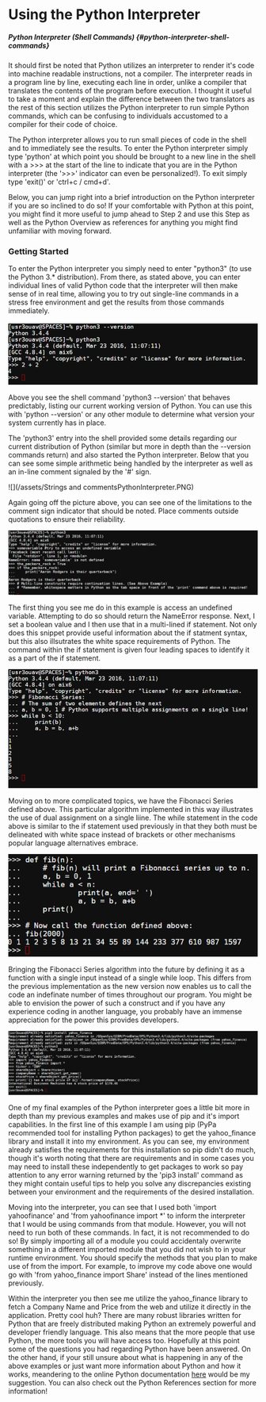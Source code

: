 # Using the Python Interpreter

##### Python Interpreter \(Shell Commands\) {#python-interpreter-shell-commands}

It should first be noted that Python utilizes an interpreter to render it's code into machine readable instructions, not a compiler. The interpreter reads in a program line by line, executing each line in order, unlike a compiler that translates the contents of the program before execution. I thought it useful to take a moment and explain the difference between the two translators as the rest of this section utilizes the Python interpreter to run simple Python commands, which can be confusing to individuals accustomed to a compiler for their code of choice.

The Python interpreter allows you to run small pieces of code in the shell and to immediately see the results. To enter the Python interpreter simply type 'python' at which point you should be brought to a new line in the shell with a &gt;&gt;&gt; at the start of the line to indicate that you are in the Python interpreter \(the '&gt;&gt;&gt;' indicator can even be personalized!\). To exit simply type 'exit\(\)' or 'ctrl+c / cmd+d'.

Below, you can jump right into a brief introduction on the Python interpreter if you are so inclined to do so! If your comfortable with Python at this point, you might find it more useful to jump ahead to Step 2 and use this Step as well as the Python Overview as references for anything you might find unfamiliar with moving forward.

### Getting Started

To enter the Python interpreter you simply need to enter "python3" \(to use the Python 3.\* distribution\). From there, as stated above, you can enter individual lines of valid Python code that the interpreter will then make sense of in real time, allowing you to try out single-line commands in a stress free environment and get the results from those commands immediately.

![](/assets/startingPythonInterpreter.PNG)

Above you see the shell command 'python3 --version' that behaves predictably, listing our current working version of Python. You can use this with 'python --version' or any other module to determine what version your system currently has in place.

The 'python3' entry into the shell provided some details regarding our current distribution of Python \(similar but more in depth than the --version commands return\) and also started the Python interpreter. Below that you can see some simple arithmetic being handled by the interpreter as well as an in-line comment signaled by the '\#' sign.

![](/assets/Strings and commentsPythonInterpreter.PNG)

Again going off the picture above, you can see one of the limitations to the comment sign indicator that should be noted. Place comments outside quotations to ensure their reliability.

![](/assets/errorsMultiLineCommentsPythonInterpreter.PNG)

The first thing you see me do in this example is access an undefined variable. Attempting to do so should return the NameError response. Next, I set a boolean value and I then use that in a multi-lined if statement. Not only does this snippet provide useful information about the if statment syntax, but this also illsutrates the white space requirements of Python. The command within the if statement is given four leading spaces to identify it as a part of the if statement.

![](/assets/FibonacciSeriesPythonInterpreterIntro.PNG)

Moving on to more complicated topics, we have the Fibonacci Series defined above. This particular algorithm implemented in this way illustrates the use of dual assignment on a single liine. The while statement in the code above is similar to the if statement used previously in that they both must be delineated with white space instead of brackets or other mechanisms popular language alternatives embrace.

![](/assets/definedFunctionFibonacciSeriesPythonIntro.PNG)

Bringing the Fibonacci Series algorithm into the future by defining it as a function with a single input instead of a single while loop. This differs from the previous implementation as the new version now enables us to call the code an indefinate number of times throughout our program. You might be able to envision the power of such a construct and if you have any experience coding in another language, you probably have an immense appreciation for the power this provides developers.

![](/assets/advancedPythonInterpreterUse.PNG)

One of my final examples of the Python interpreter goes a little bit more in depth than my previous examples and makes use of pip and it's import capabilities. In the first line of this example I am using pip \(PyPa recommended tool for installing Python packages\) to get the yahoo\_finance library and install it into my environment. As you can see, my environment already satisfies the requirements for this installation so pip didn't do much, though it's worth noting that there are requirements and in some cases you may need to install these independently to get packages to work so pay attention to any error warning returned by the 'pip3 install' command as they might contain useful tips to help you solve any discrepancies existing between your environment and the requirements of the desired installation.

Moving into the interpreter, you can see that I used both 'import yahoofinance' and 'from yahoofinance import \*' to inform the interpreter that I would be using commands from that module. However, you will not need to run both of these commands. In fact, it is not recommended to do so! By simply importing all of a module you could accidentaly overwrite something in a different imported module that you did not wish to in your runtime environment. You should specify the methods that you plan to make use of from the import. For example, to improve my code above one would go with 'from yahoo\_finance import Share' instead of the lines mentioned previously.

Within the interpreter you then see me utilize the yahoo\_finance library to fetch a Company Name and Price from the web and utilize it directly in the application. Pretty cool huh? There are many robust libraries written for Python that are freely distributed making Python an extremely powerful and developer friendly language. This also means that the more people that use Python, the more tools you will have access too. Hopefully at this point some of the questions you had regarding Python have been answered. On the other hand, if your still unsure about what is happening in any of the above examples or just want more information about Python and how it works, meandering to the online Python documentation [here](https://docs.python.org/3.6/contents.html "Python Documentation") would be my suggestion. You can also check out the Python References section for more information!


